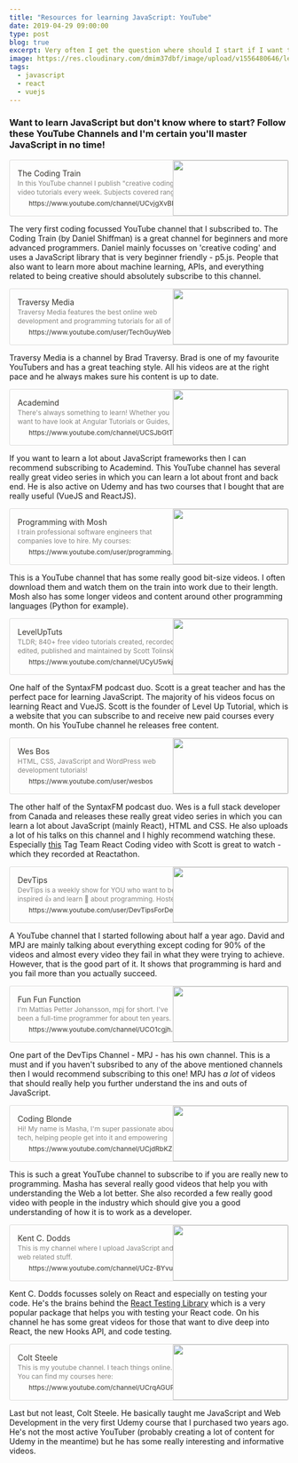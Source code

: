 ```yaml
---
title: "Resources for learning JavaScript: YouTube"
date: 2019-04-29 09:00:00
type: post
blog: true
excerpt: Very often I get the question where should I start if I want to learn JavaScript? Besides recommending a few online courses I don't have much to fall back on. In the next few posts I have therefore collated all the resources that I have used (and still use) to learn JavaScript. We're starting with a list of YouTube channels that I follow.
image: https://res.cloudinary.com/dmim37dbf/image/upload/v1556480646/learningJS_-_YT.png
tags:
  - javascript
  - react
  - vuejs
---
```


### Want to learn JavaScript but don't know where to start? Follow these YouTube Channels and I'm certain you'll master JavaScript in no time!

<div data-block-id="5f90d3ea-f992-4460-8ea4-bfa16e00d0c9" class="notion-selectable" style="width: 100%; max-width: calc(((100vw - 0px) - 240px) - 192px); margin-top: 4px; margin-bottom: 4px;"><div><div style="display: flex;"><div class="notion-cursor-default" style="display: flex; flex-wrap: wrap-reverse; align-items: stretch; text-align: left; overflow: hidden; border: 1px solid rgba(55, 53, 47, 0.16); border-radius: 3px; position: relative; flex-grow: 1; color: rgb(55, 53, 47);"><div style="flex: 4 1 180px; min-height: 60px; overflow: hidden; text-align: left;"><a href="https://www.youtube.com/channel/UCvjgXvBlbQiydffZU7m1_aw" target="_blank" rel="noopener noreferrer nofollow" style="display: block; color: inherit; text-decoration: none; height: 100%;"><div style="cursor: pointer; user-select: none; transition: background 120ms ease-in 0s; width: 100%; display: block; padding: 14px; height: 100%;"><div style="font-size: 14px; line-height: 20px; max-height: 20px; overflow: hidden;">The Coding Train</div><div style="font-size: 12px; line-height: 16px; color: rgba(55, 53, 47, 0.6); max-height: 32px; overflow: hidden;">In this YouTube channel I publish "creative coding" video tutorials every week. Subjects covered range from the basics of programming languages like JavaScri...</div><div style="font-size: 12px; line-height: 16px; display: flex; overflow: hidden; margin-top: 4px;"><img src="https://s.ytimg.com/yts/img/favicon-vfl8qSV2F.ico" style="width: 16px; height: 16px; min-width: 16px; margin-right: 4px;"><div style="min-width: 0px; white-space: nowrap; overflow: hidden; text-overflow: ellipsis;">https://www.youtube.com/channel/UCvjgXvBlbQiydffZU7m1_aw</div></div></div></a></div><div style="flex: 1 1 180px; min-height: 80px; display: block; position: relative;"><div style="position: absolute; top: 0px; left: 0px; right: 0px; bottom: 0px;"><div style="width: 100%; height: 100%;"><img src="https://yt3.ggpht.com/a-/AAuE7mC56ctnjTBFVmFaDttL3sC26U2CRiICqBgJ-g=s900-mo-c-c0xffffffff-rj-k-no" style="display: block; object-fit: cover; border-radius: 1px; width: 100%; height: 100%;"></div></div></div></div></div></div></div>

The very first coding focussed YouTube channel that I subscribed to. The Coding Train (by Daniel Shiffman) is a great channel for beginners and more advanced programmers. Daniel mainly focusses on 'creative coding' and uses a JavaScript library that is very beginner friendly - p5.js. People that also want to learn more about machine learning, APIs, and everything related to being creative should absolutely subscribe to this channel.

<div data-block-id="ed5cca04-bb63-4b06-98fc-3a5c41a30d03" class="notion-selectable" style="width: 100%; max-width: calc(((100vw - 0px) - 240px) - 192px); margin-top: 4px; margin-bottom: 4px;"><div><div style="display: flex;"><div class="notion-cursor-default" style="display: flex; flex-wrap: wrap-reverse; align-items: stretch; text-align: left; overflow: hidden; border: 1px solid rgba(55, 53, 47, 0.16); border-radius: 3px; position: relative; flex-grow: 1; color: rgb(55, 53, 47);"><div style="flex: 4 1 180px; min-height: 60px; overflow: hidden; text-align: left;"><a href="https://www.youtube.com/user/TechGuyWeb" target="_blank" rel="noopener noreferrer nofollow" style="display: block; color: inherit; text-decoration: none; height: 100%;"><div style="cursor: pointer; user-select: none; transition: background 120ms ease-in 0s; width: 100%; display: block; padding: 14px; height: 100%;"><div style="font-size: 14px; line-height: 20px; max-height: 20px; overflow: hidden;">Traversy Media</div><div style="font-size: 12px; line-height: 16px; color: rgba(55, 53, 47, 0.6); max-height: 32px; overflow: hidden;">Traversy Media features the best online web development and programming tutorials for all of the latest web technologies including Node.js, Angular 2, React.js, PHP, Rails, HTML, CSS and much more</div><div style="font-size: 12px; line-height: 16px; display: flex; overflow: hidden; margin-top: 4px;"><img src="https://s.ytimg.com/yts/img/favicon-vfl8qSV2F.ico" style="width: 16px; height: 16px; min-width: 16px; margin-right: 4px;"><div style="min-width: 0px; white-space: nowrap; overflow: hidden; text-overflow: ellipsis;">https://www.youtube.com/user/TechGuyWeb</div></div></div></a></div><div style="flex: 1 1 180px; min-height: 80px; display: block; position: relative;"><div style="position: absolute; top: 0px; left: 0px; right: 0px; bottom: 0px;"><div style="width: 100%; height: 100%;"><img src="https://yt3.ggpht.com/a-/AAuE7mDwFmBMeUdQ9GSpatt0J9QPSC0sPLQz_4mc_A=s900-mo-c-c0xffffffff-rj-k-no" style="display: block; object-fit: cover; border-radius: 1px; width: 100%; height: 100%;"></div></div></div></div></div></div></div>

Traversy Media is a channel by Brad Traversy. Brad is one of my favourite YouTubers and has a great teaching style. All his videos are at the right pace and he always makes sure his content is up to date.

<div data-block-id="52733b5b-4db8-452d-845e-bd9100e76490" class="notion-selectable" style="width: 100%; max-width: calc(((100vw - 0px) - 240px) - 192px); margin-top: 4px; margin-bottom: 4px;"><div><div style="display: flex;"><div class="notion-cursor-default" style="display: flex; flex-wrap: wrap-reverse; align-items: stretch; text-align: left; overflow: hidden; border: 1px solid rgba(55, 53, 47, 0.16); border-radius: 3px; position: relative; flex-grow: 1; color: rgb(55, 53, 47);"><div style="flex: 4 1 180px; min-height: 60px; overflow: hidden; text-align: left;"><a href="https://www.youtube.com/channel/UCSJbGtTlrDami-tDGPUV9-w" target="_blank" rel="noopener noreferrer nofollow" style="display: block; color: inherit; text-decoration: none; height: 100%;"><div style="cursor: pointer; user-select: none; transition: background 120ms ease-in 0s; width: 100%; display: block; padding: 14px; height: 100%;"><div style="font-size: 14px; line-height: 20px; max-height: 20px; overflow: hidden;">Academind</div><div style="font-size: 12px; line-height: 16px; color: rgba(55, 53, 47, 0.6); max-height: 32px; overflow: hidden;">There's always something to learn! Whether you want to have look at Angular Tutorials or Guides, Vue.js, other Frontend Development Content or Data Science T...</div><div style="font-size: 12px; line-height: 16px; display: flex; overflow: hidden; margin-top: 4px;"><img src="https://s.ytimg.com/yts/img/favicon-vfl8qSV2F.ico" style="width: 16px; height: 16px; min-width: 16px; margin-right: 4px;"><div style="min-width: 0px; white-space: nowrap; overflow: hidden; text-overflow: ellipsis;">https://www.youtube.com/channel/UCSJbGtTlrDami-tDGPUV9-w</div></div></div></a></div><div style="flex: 1 1 180px; min-height: 80px; display: block; position: relative;"><div style="position: absolute; top: 0px; left: 0px; right: 0px; bottom: 0px;"><div style="width: 100%; height: 100%;"><img src="https://yt3.ggpht.com/a-/AAuE7mC4twuaLeHHSfnzowVpRNJ4qhyn-8_DZUSShg=s900-mo-c-c0xffffffff-rj-k-no" style="display: block; object-fit: cover; border-radius: 1px; width: 100%; height: 100%;"></div></div></div></div></div></div></div>

If you want to learn a lot about JavaScript frameworks then I can recommend subscribing to Academind. This YouTube channel has several really great video series in which you can learn a lot about front and back end. He is also active on Udemy and has two courses that I bought that are really useful (VueJS and ReactJS).

<div data-block-id="c86c48a5-cecf-400c-abc5-d2a5f9d4f2c1" class="notion-selectable" style="width: 100%; max-width: calc(((100vw - 0px) - 240px) - 192px); margin-top: 4px; margin-bottom: 4px;"><div><div style="display: flex;"><div class="notion-cursor-default" style="display: flex; flex-wrap: wrap-reverse; align-items: stretch; text-align: left; overflow: hidden; border: 1px solid rgba(55, 53, 47, 0.16); border-radius: 3px; position: relative; flex-grow: 1; color: rgb(55, 53, 47);"><div style="flex: 4 1 180px; min-height: 60px; overflow: hidden; text-align: left;"><a href="https://www.youtube.com/user/programmingwithmosh" target="_blank" rel="noopener noreferrer nofollow" style="display: block; color: inherit; text-decoration: none; height: 100%;"><div style="cursor: pointer; user-select: none; transition: background 120ms ease-in 0s; width: 100%; display: block; padding: 14px; height: 100%;"><div style="font-size: 14px; line-height: 20px; max-height: 20px; overflow: hidden;">Programming with Mosh</div><div style="font-size: 12px; line-height: 16px; color: rgba(55, 53, 47, 0.6); max-height: 32px; overflow: hidden;">I train professional software engineers that companies love to hire. My courses: http://codewithmosh.com My blog: http://programmingwithmosh.com Connect on social media: http://www.twitter.com/moshhamedani https://www.facebook.com/programmingwithmosh #python #javascript #chsarp</div><div style="font-size: 12px; line-height: 16px; display: flex; overflow: hidden; margin-top: 4px;"><img src="https://s.ytimg.com/yts/img/favicon-vfl8qSV2F.ico" style="width: 16px; height: 16px; min-width: 16px; margin-right: 4px;"><div style="min-width: 0px; white-space: nowrap; overflow: hidden; text-overflow: ellipsis;">https://www.youtube.com/user/programmingwithmosh</div></div></div></a></div><div style="flex: 1 1 180px; min-height: 80px; display: block; position: relative;"><div style="position: absolute; top: 0px; left: 0px; right: 0px; bottom: 0px;"><div style="width: 100%; height: 100%;"><img src="https://yt3.ggpht.com/a-/AAuE7mBCrbz-IwFv2CcXV5A4182dhvlR8_WZ2qBMNQ=s900-mo-c-c0xffffffff-rj-k-no" style="display: block; object-fit: cover; border-radius: 1px; width: 100%; height: 100%;"></div></div></div></div></div></div></div>

This is a YouTube channel that has some really good bit-size videos. I often download them and watch them on the train into work due to their length. Mosh also has some longer videos and content around other programming languages (Python for example).

<div data-block-id="32d61944-4899-440c-9523-ddf1460f561d" class="notion-selectable" style="width: 100%; max-width: calc(((100vw - 0px) - 240px) - 192px); margin-top: 4px; margin-bottom: 4px;"><div><div style="display: flex;"><div class="notion-cursor-default" style="display: flex; flex-wrap: wrap-reverse; align-items: stretch; text-align: left; overflow: hidden; border: 1px solid rgba(55, 53, 47, 0.16); border-radius: 3px; position: relative; flex-grow: 1; color: rgb(55, 53, 47);"><div style="flex: 4 1 180px; min-height: 60px; overflow: hidden; text-align: left;"><a href="https://www.youtube.com/channel/UCyU5wkjgQYGRB0hIHMwm2Sg" target="_blank" rel="noopener noreferrer nofollow" style="display: block; color: inherit; text-decoration: none; height: 100%;"><div style="cursor: pointer; user-select: none; transition: background 120ms ease-in 0s; width: 100%; display: block; padding: 14px; height: 100%;"><div style="font-size: 14px; line-height: 20px; max-height: 20px; overflow: hidden;">LevelUpTuts</div><div style="font-size: 12px; line-height: 16px; color: rgba(55, 53, 47, 0.6); max-height: 32px; overflow: hidden;">TLDR; 840+ free video tutorials created, recorded, edited, published and maintained by Scott Tolinski. The Story Level Up Tutorials was created in March of 2...</div><div style="font-size: 12px; line-height: 16px; display: flex; overflow: hidden; margin-top: 4px;"><img src="https://s.ytimg.com/yts/img/favicon-vfl8qSV2F.ico" style="width: 16px; height: 16px; min-width: 16px; margin-right: 4px;"><div style="min-width: 0px; white-space: nowrap; overflow: hidden; text-overflow: ellipsis;">https://www.youtube.com/channel/UCyU5wkjgQYGRB0hIHMwm2Sg</div></div></div></a></div><div style="flex: 1 1 180px; min-height: 80px; display: block; position: relative;"><div style="position: absolute; top: 0px; left: 0px; right: 0px; bottom: 0px;"><div style="width: 100%; height: 100%;"><img src="https://yt3.ggpht.com/a-/AAuE7mAIWDB1ZamlGoYIGEOk_93sWzbZnCNEqXnn8w=s900-mo-c-c0xffffffff-rj-k-no" style="display: block; object-fit: cover; border-radius: 1px; width: 100%; height: 100%;"></div></div></div></div></div></div></div>

One half of the SyntaxFM podcast duo. Scott is a great teacher and has the perfect pace for learning JavaScript. The majority of his videos focus on learning React and VueJS. Scott is the founder of Level Up Tutorial, which is a website that you can subscribe to and receive new paid courses every month. On his YouTube channel he releases free content.

<div data-block-id="079ec3cb-a762-479e-b56b-a9f52ff81bcc" class="notion-selectable" style="width: 100%; max-width: calc(((100vw - 0px) - 240px) - 192px); margin-top: 4px; margin-bottom: 4px;"><div><div style="display: flex;"><div class="notion-cursor-default" style="display: flex; flex-wrap: wrap-reverse; align-items: stretch; text-align: left; overflow: hidden; border: 1px solid rgba(55, 53, 47, 0.16); border-radius: 3px; position: relative; flex-grow: 1; color: rgb(55, 53, 47);"><div style="flex: 4 1 180px; min-height: 60px; overflow: hidden; text-align: left;"><a href="https://www.youtube.com/user/wesbos" target="_blank" rel="noopener noreferrer nofollow" style="display: block; color: inherit; text-decoration: none; height: 100%;"><div style="cursor: pointer; user-select: none; transition: background 120ms ease-in 0s; width: 100%; display: block; padding: 14px; height: 100%;"><div style="font-size: 14px; line-height: 20px; max-height: 20px; overflow: hidden;">Wes Bos</div><div style="font-size: 12px; line-height: 16px; color: rgba(55, 53, 47, 0.6); max-height: 32px; overflow: hidden;">HTML, CSS, JavaScript and WordPress web development tutorials!</div><div style="font-size: 12px; line-height: 16px; display: flex; overflow: hidden; margin-top: 4px;"><img src="https://s.ytimg.com/yts/img/favicon-vfl8qSV2F.ico" style="width: 16px; height: 16px; min-width: 16px; margin-right: 4px;"><div style="min-width: 0px; white-space: nowrap; overflow: hidden; text-overflow: ellipsis;">https://www.youtube.com/user/wesbos</div></div></div></a></div><div style="flex: 1 1 180px; min-height: 80px; display: block; position: relative;"><div style="position: absolute; top: 0px; left: 0px; right: 0px; bottom: 0px;"><div style="width: 100%; height: 100%;"><img src="https://yt3.ggpht.com/a-/AAuE7mANQu0Jqo92dvIUUTie-5QqGlTKYK7M15bxwg=s900-mo-c-c0xffffffff-rj-k-no" style="display: block; object-fit: cover; border-radius: 1px; width: 100%; height: 100%;"></div></div></div></div></div></div></div>

The other half of the SyntaxFM podcast duo. Wes is a full stack developer from Canada and releases these really great video series in which you can learn a lot about JavaScript (mainly React), HTML and CSS. He also uploads a lot of his talks on this channel and I highly recommend watching these. Especially [this](https://www.youtube.com/watch?v=181JRA0Y_zo) Tag Team React Coding video with Scott is great to watch - which they recorded at Reactathon.

<div data-block-id="42c3acba-6f24-4f75-9c09-51537503b97e" class="notion-selectable" style="width: 100%; max-width: calc(((100vw - 0px) - 240px) - 192px); margin-top: 4px; margin-bottom: 4px;"><div><div style="display: flex;"><div class="notion-cursor-default" style="display: flex; flex-wrap: wrap-reverse; align-items: stretch; text-align: left; overflow: hidden; border: 1px solid rgba(55, 53, 47, 0.16); border-radius: 3px; position: relative; flex-grow: 1; color: rgb(55, 53, 47);"><div style="flex: 4 1 180px; min-height: 60px; overflow: hidden; text-align: left;"><a href="https://www.youtube.com/user/DevTipsForDesigners" target="_blank" rel="noopener noreferrer nofollow" style="display: block; color: inherit; text-decoration: none; height: 100%;"><div style="cursor: pointer; user-select: none; transition: background 120ms ease-in 0s; width: 100%; display: block; padding: 14px; height: 100%;"><div style="font-size: 14px; line-height: 20px; max-height: 20px; overflow: hidden;">DevTips</div><div style="font-size: 12px; line-height: 16px; color: rgba(55, 53, 47, 0.6); max-height: 32px; overflow: hidden;">DevTips is a weekly show for YOU who want to be inspired 👍 and learn 🖖 about programming. Hosted by David and MPJ - two notorious bug generators 💖 and teachers 🤗. Exploring code together and learning programming along the way - yay! Videos are released on FRIDAYs at 08:00 GMT.</div><div style="font-size: 12px; line-height: 16px; display: flex; overflow: hidden; margin-top: 4px;"><img src="https://s.ytimg.com/yts/img/favicon-vfl8qSV2F.ico" style="width: 16px; height: 16px; min-width: 16px; margin-right: 4px;"><div style="min-width: 0px; white-space: nowrap; overflow: hidden; text-overflow: ellipsis;">https://www.youtube.com/user/DevTipsForDesigners</div></div></div></a></div><div style="flex: 1 1 180px; min-height: 80px; display: block; position: relative;"><div style="position: absolute; top: 0px; left: 0px; right: 0px; bottom: 0px;"><div style="width: 100%; height: 100%;"><img src="https://yt3.ggpht.com/a-/AAuE7mBU2dqTyWydyi0pvVTq1y4KeYNsTa1wzXSXpA=s900-mo-c-c0xffffffff-rj-k-no" style="display: block; object-fit: cover; border-radius: 1px; width: 100%; height: 100%;"></div></div></div></div></div></div></div>

A YouTube channel that I started following about half a year ago. David and MPJ are mainly talking about everything except coding for 90% of the videos and almost every video they fail in what they were trying to achieve. However, that is the good part of it. It shows that programming is hard and you fail more than you actually succeed.

<div data-block-id="2e28a9f2-9dce-4905-8cf9-c19abe070a06" class="notion-selectable" style="width: 100%; max-width: calc(((100vw - 0px) - 240px) - 192px); margin-top: 4px; margin-bottom: 4px;"><div><div style="display: flex;"><div class="notion-cursor-default" style="display: flex; flex-wrap: wrap-reverse; align-items: stretch; text-align: left; overflow: hidden; border: 1px solid rgba(55, 53, 47, 0.16); border-radius: 3px; position: relative; flex-grow: 1; color: rgb(55, 53, 47);"><div style="flex: 4 1 180px; min-height: 60px; overflow: hidden; text-align: left;"><a href="https://www.youtube.com/channel/UCO1cgjhGzsSYb1rsB4bFe4Q" target="_blank" rel="noopener noreferrer nofollow" style="display: block; color: inherit; text-decoration: none; height: 100%;"><div style="cursor: pointer; user-select: none; transition: background 120ms ease-in 0s; width: 100%; display: block; padding: 14px; height: 100%;"><div style="font-size: 14px; line-height: 20px; max-height: 20px; overflow: hidden;">Fun Fun Function</div><div style="font-size: 12px; line-height: 16px; color: rgba(55, 53, 47, 0.6); max-height: 32px; overflow: hidden;">I'm Mattias Petter Johansson, mpj for short. I've been a full-time programmer for about ten years. Among others, I've worked for Absolut Vodka, Blackberry an...</div><div style="font-size: 12px; line-height: 16px; display: flex; overflow: hidden; margin-top: 4px;"><img src="https://s.ytimg.com/yts/img/favicon-vfl8qSV2F.ico" style="width: 16px; height: 16px; min-width: 16px; margin-right: 4px;"><div style="min-width: 0px; white-space: nowrap; overflow: hidden; text-overflow: ellipsis;">https://www.youtube.com/channel/UCO1cgjhGzsSYb1rsB4bFe4Q</div></div></div></a></div><div style="flex: 1 1 180px; min-height: 80px; display: block; position: relative;"><div style="position: absolute; top: 0px; left: 0px; right: 0px; bottom: 0px;"><div style="width: 100%; height: 100%;"><img src="https://yt3.ggpht.com/a-/AAuE7mD1SwDIaVGQ3iibAEERARWsUfI9EZGLf75_fA=s900-mo-c-c0xffffffff-rj-k-no" style="display: block; object-fit: cover; border-radius: 1px; width: 100%; height: 100%;"></div></div></div></div></div></div></div>

One part of the DevTips Channel - MPJ - has his own channel. This is a must and if you haven't subsribed to any of the above mentioned channels then I would recommend subscribing to this one! MPJ has _a lot_ of videos that should really help you further understand the ins and outs of JavaScript.

<div data-block-id="7e0892d8-5a27-4e1c-b9a4-d60bec6c7f5c" class="notion-selectable" style="width: 100%; max-width: calc(((100vw - 0px) - 240px) - 192px); margin-top: 4px; margin-bottom: 4px;"><div><div style="display: flex;"><div class="notion-cursor-default" style="display: flex; flex-wrap: wrap-reverse; align-items: stretch; text-align: left; overflow: hidden; border: 1px solid rgba(55, 53, 47, 0.16); border-radius: 3px; position: relative; flex-grow: 1; color: rgb(55, 53, 47);"><div style="flex: 4 1 180px; min-height: 60px; overflow: hidden; text-align: left;"><a href="https://www.youtube.com/channel/UCjdRbKZ494DfZ4zeX19rICw" target="_blank" rel="noopener noreferrer nofollow" style="display: block; color: inherit; text-decoration: none; height: 100%;"><div style="cursor: pointer; user-select: none; transition: background 120ms ease-in 0s; width: 100%; display: block; padding: 14px; height: 100%;"><div style="font-size: 14px; line-height: 20px; max-height: 20px; overflow: hidden;">Coding Blonde</div><div style="font-size: 12px; line-height: 16px; color: rgba(55, 53, 47, 0.6); max-height: 32px; overflow: hidden;">Hi! My name is Masha, I'm super passionate about tech, helping people get into it and empowering women in the industry. I've created Coding Blonde back when ...</div><div style="font-size: 12px; line-height: 16px; display: flex; overflow: hidden; margin-top: 4px;"><img src="https://s.ytimg.com/yts/img/favicon-vfl8qSV2F.ico" style="width: 16px; height: 16px; min-width: 16px; margin-right: 4px;"><div style="min-width: 0px; white-space: nowrap; overflow: hidden; text-overflow: ellipsis;">https://www.youtube.com/channel/UCjdRbKZ494DfZ4zeX19rICw</div></div></div></a></div><div style="flex: 1 1 180px; min-height: 80px; display: block; position: relative;"><div style="position: absolute; top: 0px; left: 0px; right: 0px; bottom: 0px;"><div style="width: 100%; height: 100%;"><img src="https://yt3.ggpht.com/a-/AAuE7mBGN9YMnLM1uA5DPMHbE_rfe_zIoV73I7SV-g=s900-mo-c-c0xffffffff-rj-k-no" style="display: block; object-fit: cover; border-radius: 1px; width: 100%; height: 100%;"></div></div></div></div></div></div></div>

This is such a great YouTube channel to subscribe to if you are really new to programming. Masha has several really good videos that help you with understanding the Web a lot better. She also recorded a few really good video with people in the industry which should give you a good understanding of how it is to work as a developer.

<div data-block-id="b341f91d-c0c9-4624-a585-67a9d87462cf" class="notion-selectable" style="width: 100%; max-width: calc(((100vw - 0px) - 240px) - 192px); margin-top: 4px; margin-bottom: 4px;"><div><div style="display: flex;"><div class="notion-cursor-default" style="display: flex; flex-wrap: wrap-reverse; align-items: stretch; text-align: left; overflow: hidden; border: 1px solid rgba(55, 53, 47, 0.16); border-radius: 3px; position: relative; flex-grow: 1; color: rgb(55, 53, 47);"><div style="flex: 4 1 180px; min-height: 60px; overflow: hidden; text-align: left;"><a href="https://www.youtube.com/channel/UCz-BYvuntVRt_VpfR6FKXJw" target="_blank" rel="noopener noreferrer nofollow" style="display: block; color: inherit; text-decoration: none; height: 100%;"><div style="cursor: pointer; user-select: none; transition: background 120ms ease-in 0s; width: 100%; display: block; padding: 14px; height: 100%;"><div style="font-size: 14px; line-height: 20px; max-height: 20px; overflow: hidden;">Kent C. Dodds</div><div style="font-size: 12px; line-height: 16px; color: rgba(55, 53, 47, 0.6); max-height: 32px; overflow: hidden;">This is my channel where I upload JavaScript and web related stuff.</div><div style="font-size: 12px; line-height: 16px; display: flex; overflow: hidden; margin-top: 4px;"><img src="https://s.ytimg.com/yts/img/favicon-vfl8qSV2F.ico" style="width: 16px; height: 16px; min-width: 16px; margin-right: 4px;"><div style="min-width: 0px; white-space: nowrap; overflow: hidden; text-overflow: ellipsis;">https://www.youtube.com/channel/UCz-BYvuntVRt_VpfR6FKXJw</div></div></div></a></div><div style="flex: 1 1 180px; min-height: 80px; display: block; position: relative;"><div style="position: absolute; top: 0px; left: 0px; right: 0px; bottom: 0px;"><div style="width: 100%; height: 100%;"><img src="https://yt3.ggpht.com/a-/AAuE7mBMl7456Eh8Ng6aTwdLddLgrifalWTZZCU-xQ=s900-mo-c-c0xffffffff-rj-k-no" style="display: block; object-fit: cover; border-radius: 1px; width: 100%; height: 100%;"></div></div></div></div></div></div></div>

Kent C. Dodds focusses solely on React and especially on testing your code. He's the brains behind the [React Testing Library](https://github.com/testing-library/react-testing-library) which is a very popular package that helps you with testing your React code. On his channel he has some great videos for those that want to dive deep into React, the new Hooks API, and code testing.

<div data-block-id="77fe99d3-5703-481c-b5a7-1a052f6c6008" class="notion-selectable" style="width: 100%; max-width: calc(((100vw - 0px) - 240px) - 192px); margin-top: 4px; margin-bottom: 4px;"><div><div style="display: flex;"><div class="notion-cursor-default" style="display: flex; flex-wrap: wrap-reverse; align-items: stretch; text-align: left; overflow: hidden; border: 1px solid rgba(55, 53, 47, 0.16); border-radius: 3px; position: relative; flex-grow: 1; color: rgb(55, 53, 47);"><div style="flex: 4 1 180px; min-height: 60px; overflow: hidden; text-align: left;"><a href="https://www.youtube.com/channel/UCrqAGUPPMOdo0jfQ6grikZw" target="_blank" rel="noopener noreferrer nofollow" style="display: block; color: inherit; text-decoration: none; height: 100%;"><div style="cursor: pointer; user-select: none; transition: background 120ms ease-in 0s; width: 100%; display: block; padding: 14px; height: 100%;"><div style="font-size: 14px; line-height: 20px; max-height: 20px; overflow: hidden;">Colt Steele</div><div style="font-size: 12px; line-height: 16px; color: rgba(55, 53, 47, 0.6); max-height: 32px; overflow: hidden;">This is my youtube channel. I teach things online. You can find my courses here: https://www.udemy.com/user/coltsteele/</div><div style="font-size: 12px; line-height: 16px; display: flex; overflow: hidden; margin-top: 4px;"><img src="https://s.ytimg.com/yts/img/favicon-vfl8qSV2F.ico" style="width: 16px; height: 16px; min-width: 16px; margin-right: 4px;"><div style="min-width: 0px; white-space: nowrap; overflow: hidden; text-overflow: ellipsis;">https://www.youtube.com/channel/UCrqAGUPPMOdo0jfQ6grikZw</div></div></div></a></div><div style="flex: 1 1 180px; min-height: 80px; display: block; position: relative;"><div style="position: absolute; top: 0px; left: 0px; right: 0px; bottom: 0px;"><div style="width: 100%; height: 100%;"><img src="https://yt3.ggpht.com/a-/AAuE7mCCe35GQivI_Xb4Fy3usl4zG6xSxjabq8bVUg=s900-mo-c-c0xffffffff-rj-k-no" style="display: block; object-fit: cover; border-radius: 1px; width: 100%; height: 100%;"></div></div></div></div></div></div></div>

Last but not least, Colt Steele. He basically taught me JavaScript and Web Development in the very first Udemy course that I purchased two years ago. He's not the most active YouTuber (probably creating a lot of content for Udemy in the meantime) but he has some really interesting and informative videos.
